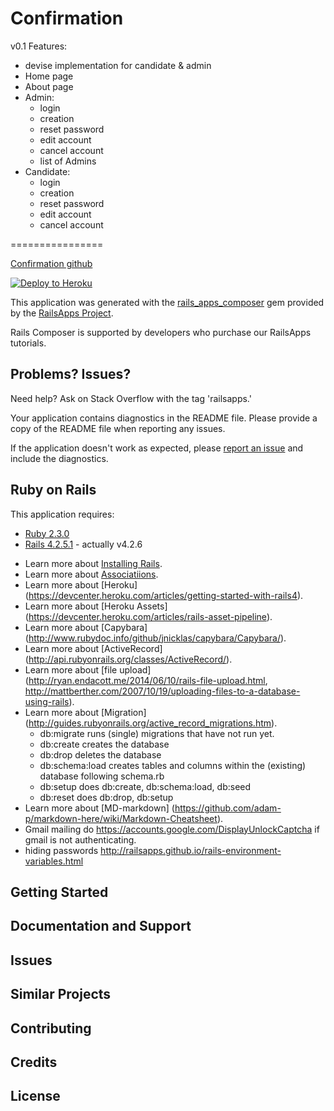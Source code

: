 Confirmation
================
v0.1
Features:
* devise implementation for candidate & admin
* Home page
* About page
* Admin:
  * login
  * creation
  * reset password
  * edit account
  * cancel account
  * list of Admins
* Candidate:
  * login
  * creation
  * reset password
  * edit account
  * cancel account
  
================

[Confirmation github](https://github.com/pkristoff/confirmation)

[![Deploy to Heroku](https://www.herokucdn.com/deploy/button.png)](https://heroku.com/deploy)

This application was generated with the [rails_apps_composer](https://github.com/RailsApps/rails_apps_composer) gem
provided by the [RailsApps Project](http://railsapps.github.io/).

Rails Composer is supported by developers who purchase our RailsApps tutorials.

Problems? Issues?
-----------

Need help? Ask on Stack Overflow with the tag 'railsapps.'

Your application contains diagnostics in the README file. Please provide a copy of the README file when reporting any issues.

If the application doesn't work as expected, please [report an issue](https://github.com/RailsApps/rails_apps_composer/issues)
and include the diagnostics.

Ruby on Rails
-------------

This application requires:

- [Ruby 2.3.0](http://ruby-doc.org/core-2.3.0/)
- [Rails 4.2.5.1](http://guides.rubyonrails.org/) - actually v4.2.6

* Learn more about [Installing Rails](http://railsapps.github.io/installing-rails.html).
* Learn more about [Associatiions](http://guides.rubyonrails.org/association_basics.html).
* Learn more about [Heroku] (https://devcenter.heroku.com/articles/getting-started-with-rails4).
* Learn more about [Heroku Assets] (https://devcenter.heroku.com/articles/rails-asset-pipeline).
* Learn more about [Capybara] (http://www.rubydoc.info/github/jnicklas/capybara/Capybara/).
* Learn more about [ActiveRecord] (http://api.rubyonrails.org/classes/ActiveRecord/).
* Learn more about [file upload] (http://ryan.endacott.me/2014/06/10/rails-file-upload.html,
                                    http://mattberther.com/2007/10/19/uploading-files-to-a-database-using-rails).
* Learn more about [Migration] (http://guides.rubyonrails.org/active_record_migrations.htm).
  * db:migrate runs (single) migrations that have not run yet.
  * db:create creates the database
  * db:drop deletes the database
  * db:schema:load creates tables and columns within the (existing) database following schema.rb
  * db:setup does db:create, db:schema:load, db:seed
  * db:reset does db:drop, db:setup
* Learn more about [MD-markdown] (https://github.com/adam-p/markdown-here/wiki/Markdown-Cheatsheet).
* Gmail mailing do https://accounts.google.com/DisplayUnlockCaptcha if gmail is not authenticating.
* hiding passwords http://railsapps.github.io/rails-environment-variables.html



Getting Started
---------------

Documentation and Support
-------------------------

Issues
-------------

Similar Projects
----------------

Contributing
------------

Credits
-------

License
-------
